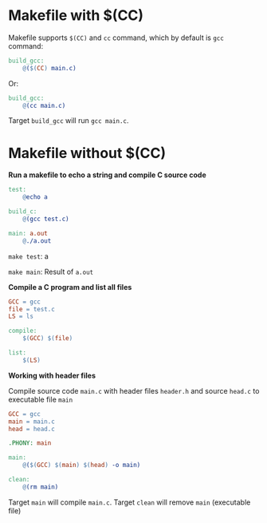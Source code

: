 # Makefile with $(CC)

Makefile supports ``$(CC)`` and ``cc`` command, which by default is ``gcc`` command:
```Makefile
build_gcc:
	@($(CC) main.c)
```
Or:
```Makefile
build_gcc:
	@(cc main.c)
```
Target ``build_gcc`` will run ``gcc main.c``.
# Makefile without $(CC)

**Run a makefile to echo a string and compile C source code**

```Makefile
test:
	@echo a

build_c: 
	@(gcc test.c)

main: a.out	
	@./a.out
```

``make test``: a

``make main``: Result of ``a.out``

**Compile a C program and list all files**

```Makefile
GCC = gcc
file = test.c
LS = ls

compile:
	$(GCC) $(file)

list:
	$(LS)
```

**Working with header files**

Compile source code ``main.c`` with header files ``header.h`` and source ``head.c`` to executable file ``main``

```Makefile
GCC = gcc
main = main.c
head = head.c 

.PHONY: main

main:
	@($(GCC) $(main) $(head) -o main)

clean:
	@(rm main)
```

Target ``main`` will compile ``main.c``. Target ``clean`` will remove ``main`` (executable file)
